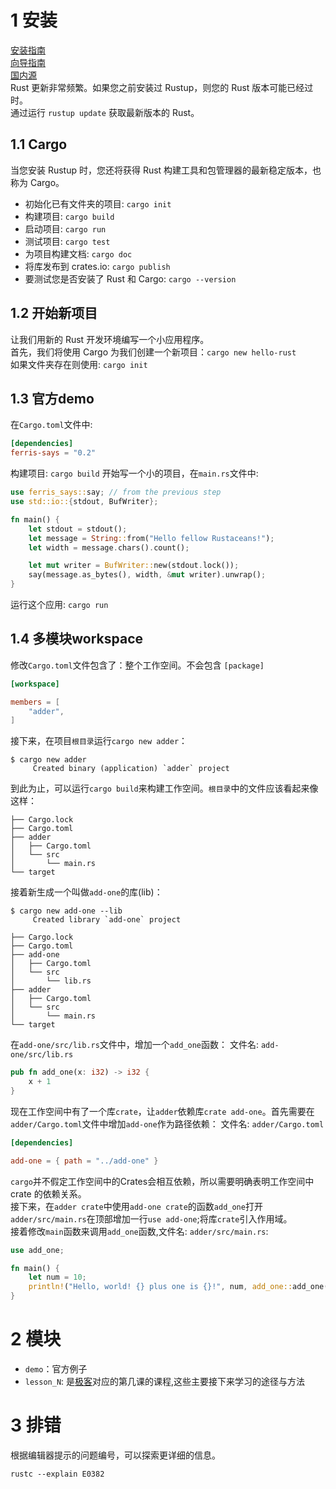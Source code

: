 # 1 安装
[安装指南](https://www.rust-lang.org/tools/install)  
[向导指南](https://www.rust-lang.org/learn/get-started)  
[国内源](https://mirrors.ustc.edu.cn/help/crates.io-index.html)  
Rust 更新非常频繁。如果您之前安装过 Rustup，则您的 Rust 版本可能已经过时。  
通过运行 `rustup update` 获取最新版本的 Rust。  

## 1.1 Cargo
当您安装 Rustup 时，您还将获得 Rust 构建工具和包管理器的最新稳定版本，也称为 Cargo。  
- 初始化已有文件夹的项目: `cargo init`
- 构建项目: `cargo build`
- 启动项目: `cargo run`
- 测试项目: `cargo test`
- 为项目构建文档: `cargo doc`
- 将库发布到 crates.io: `cargo publish`
- 要测试您是否安装了 Rust 和 Cargo: `cargo --version`

## 1.2 开始新项目
让我们用新的 Rust 开发环境编写一个小应用程序。  
首先，我们将使用 Cargo 为我们创建一个新项目：`cargo new hello-rust`  
如果文件夹存在则使用: `cargo init`

## 1.3 官方demo
在`Cargo.toml`文件中:
```toml
[dependencies]
ferris-says = "0.2"
```
构建项目: `cargo build`
开始写一个小的项目，在`main.rs`文件中:
```rust
use ferris_says::say; // from the previous step
use std::io::{stdout, BufWriter};

fn main() {
    let stdout = stdout();
    let message = String::from("Hello fellow Rustaceans!");
    let width = message.chars().count();

    let mut writer = BufWriter::new(stdout.lock());
    say(message.as_bytes(), width, &mut writer).unwrap();
}
```
运行这个应用: `cargo run`

## 1.4 多模块workspace
修改`Cargo.toml`文件包含了：整个工作空间。不会包含 `[package]`
```toml
[workspace]

members = [
    "adder",
]
```
接下来，在项目`根目录`运行`cargo new adder`：
```shell
$ cargo new adder
     Created binary (application) `adder` project
```
到此为止，可以运行`cargo build`来构建工作空间。`根目录`中的文件应该看起来像这样：
```haml
├── Cargo.lock
├── Cargo.toml
├── adder
│   ├── Cargo.toml
│   └── src
│       └── main.rs
└── target
```
接着新生成一个叫做`add-one`的库(lib)：
```shell
$ cargo new add-one --lib
     Created library `add-one` project
```
```haml
├── Cargo.lock
├── Cargo.toml
├── add-one
│   ├── Cargo.toml
│   └── src
│       └── lib.rs
├── adder
│   ├── Cargo.toml
│   └── src
│       └── main.rs
└── target
```
在`add-one/src/lib.rs`文件中，增加一个`add_one`函数：
文件名: `add-one/src/lib.rs`
```rust
pub fn add_one(x: i32) -> i32 {
    x + 1
}
```
现在工作空间中有了一个库`crate`，让`adder`依赖库`crate add-one`。首先需要在`adder/Cargo.toml`文件中增加`add-one`作为路径依赖：
文件名: `adder/Cargo.toml`
```toml
[dependencies]

add-one = { path = "../add-one" }
```
`cargo`并不假定工作空间中的Crates会相互依赖，所以需要明确表明工作空间中 crate 的依赖关系。  
接下来，在`adder crate`中使用`add-one crate`的函数`add_one`打开`adder/src/main.rs`在顶部增加一行`use add-one`;将库`crate`引入作用域。  
接着修改`main`函数来调用`add_one`函数,文件名: `adder/src/main.rs`:  
```rust
use add_one;

fn main() {
    let num = 10;
    println!("Hello, world! {} plus one is {}!", num, add_one::add_one(num));
}
```
# 2 模块
- `demo`：官方例子
- `lesson_N`: 是[极客](https://time.geekbang.org/column/article/411632?cid=100085301)对应的第几课的课程,这些主要接下来学习的途径与方法

# 3 排错
根据编辑器提示的问题编号，可以探索更详细的信息。
```shell
rustc --explain E0382
```